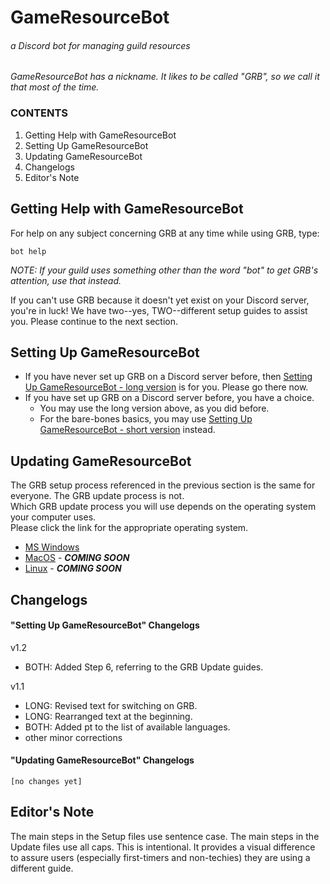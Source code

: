 # GameResourceBot
###### a Discord bot for managing guild resources

*GameResourceBot has a nickname. It likes to be called "GRB", so we call it that most of the time.*

### CONTENTS
1. Getting Help with GameResourceBot
2. Setting Up GameResourceBot
3. Updating GameResourceBot
4. Changelogs
5. Editor's Note

## Getting Help with GameResourceBot
For help on any subject concerning GRB at any time while using GRB, type:  

	bot help

*NOTE: If your guild uses something other than the word "bot" to get GRB's attention, use that instead.*

If you can't use GRB because it doesn't yet exist on your Discord server, you're in luck! We have two--yes, TWO--different setup guides to assist you. Please continue to the next section.

## Setting Up GameResourceBot
- If you have never set up GRB on a Discord server before, then [Setting Up GameResourceBot - long version](./SETUP-long.md) is for you. Please go there now.
- If you have set up GRB on a Discord server before, you have a choice.
	- You may use the long version above, as you did before.
	- For the bare-bones basics, you may use [Setting Up GameResourceBot - short version](./SETUP-short.md) instead.

## Updating GameResourceBot
The GRB setup process referenced in the previous section is the same for everyone. The GRB update process is not.  
Which GRB update process you will use depends on the operating system your computer uses.  
Please click the link for the appropriate operating system.
- [MS Windows](./UPDATE-MSWin.md)
- [MacOS](./UPDATE-MacOS.md) - ***COMING SOON***
- [Linux](./UPDATE-Linux.md) - ***COMING SOON***

## Changelogs
#### "Setting Up GameResourceBot" Changelogs

v1.2
- BOTH: Added Step 6, referring to the GRB Update guides.

v1.1
- LONG: Revised text for switching on GRB.
- LONG: Rearranged text at the beginning.
- BOTH: Added pt to the list of available languages.
- other minor corrections

#### "Updating GameResourceBot" Changelogs
    [no changes yet]

## Editor's Note
The main steps in the Setup files use sentence case.
The main steps in the Update files use all caps.
This is intentional. It provides a visual difference to assure users (especially first-timers and non-techies) they are using a different guide.
